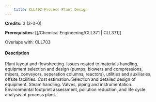 ```yaml
---
    title: CLL402 Process Plant Design
---
```

**Credits:** 3 (3-0-0)



**Prerequisites:** [[/Chemical Engineering/CLL371 | CLL371]]

Overlaps with: CLL703

#### Description 
Plant layout and flowsheeting. Issues related to materials handling, equipment selection and design (pumps, blowers and compressions, mixers, conveyors, seperation columns, reactors), utilities and auxiliaries, offsite facilities. Cost estimation. Selection and detailed design of equipment. Steam handling. Valves, piping and instrumentation. Environmental footprint assessment, pollution reduction, and life cycle analysis of process plant.